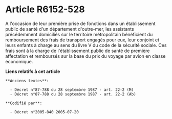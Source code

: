 # Article R6152-528

A l'occasion de leur première prise de fonctions dans un établissement public de santé d'un département d'outre-mer, les
assistants précédemment domiciliés sur le territoire métropolitain bénéficient du remboursement des frais de transport
engagés pour eux, leur conjoint et leurs enfants à charge au sens du livre V du code de la sécurité sociale. Ces frais sont à
la charge de l'établissement public de santé de première affectation et remboursés sur la base du prix du voyage par avion en
classe économique.

**Liens relatifs à cet article**

	**Anciens textes**:

	  - Décret n°87-788 du 28 septembre 1987 - art. 22-2 (M)
	  - Décret n°87-788 du 28 septembre 1987 - art. 22-2 (Ab)

	**Codifié par**:

	  - Décret n°2005-840 2005-07-20
